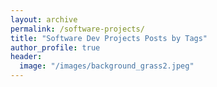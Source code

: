 ```yaml
---
layout: archive
permalink: /software-projects/
title: "Software Dev Projects Posts by Tags"
author_profile: true
header:
  image: "/images/background_grass2.jpeg"
---
```

